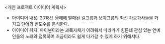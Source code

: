 <개인 프로젝트 아이디어 계획서>

- 아이디어 내용: 2018년 올해에 발매된 걸그룹과 보이그룹의 최신 가요가사들을 가지고
단어의 빈도수를 분석한다.
- 아이디어 취지: 파이썬이라는 과목자체가 어려워서 따라가기 힘든데 관심 있는 연예인들의 노래와 접목하여 조금이라도 쉽게 다가갈 수 있게 하기 위해서다.
